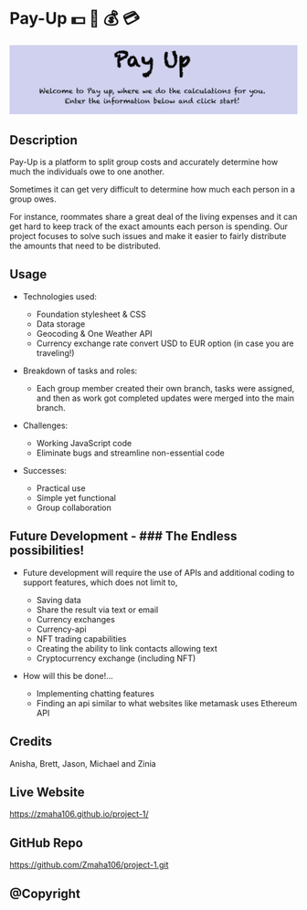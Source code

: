 # Pay-Up :dollar: :money_with_wings: :moneybag: :credit_card:

![Pay Up, first page](/assets/images/payup.png)


## Description
Pay-Up is a platform to split group costs and accurately determine how much the individuals owe to one another. 

Sometimes it can get very difficult to determine how much each person in a group owes. 

For instance, roommates share a great deal of the living expenses and it can get hard to keep track of the exact amounts each person is spending. Our project focuses to solve such issues and make it easier to fairly distribute the amounts that need to be distributed. 

## Usage

- Technologies used: 
    - Foundation stylesheet & CSS
    - Data storage
    - Geocoding & One Weather API
    - Currency exchange rate convert USD to EUR option (in case you are traveling!)

- Breakdown of tasks and roles:
    - Each group member created their own branch, tasks were assigned, and then as work got completed updates were merged into the main branch.

- Challenges:
    - Working JavaScript code 
    - Eliminate bugs and streamline non-essential code

- Successes:
    - Practical use
    - Simple yet functional
    - Group collaboration

## Future Development - ### The Endless possibilities!

- Future development will require the use of APIs and additional coding to support features, which does not limit to,
    - Saving data
    - Share the result via text or email
    - Currency exchanges
    - Currency-api
    - NFT trading capabilities
    - Creating the ability to link contacts allowing text
    - Cryptocurrency exchange (including NFT)
    
- How will this be done!…
    - Implementing chatting features
    - Finding an api similar to what websites like metamask uses Ethereum API

## Credits

Anisha, Brett, Jason, Michael and Zinia

## Live Website

https://zmaha106.github.io/project-1/

## GitHub Repo

https://github.com/Zmaha106/project-1.git

## @Copyright

